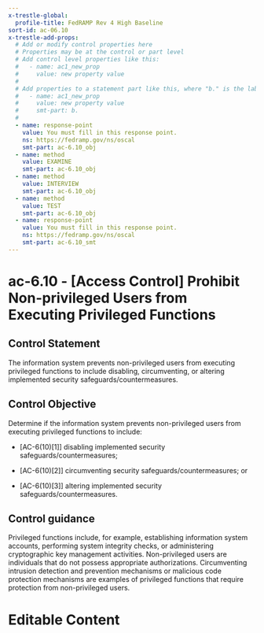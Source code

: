 ```yaml
---
x-trestle-global:
  profile-title: FedRAMP Rev 4 High Baseline
sort-id: ac-06.10
x-trestle-add-props:
  # Add or modify control properties here
  # Properties may be at the control or part level
  # Add control level properties like this:
  #   - name: ac1_new_prop
  #     value: new property value
  #
  # Add properties to a statement part like this, where "b." is the label of the target statement part
  #   - name: ac1_new_prop
  #     value: new property value
  #     smt-part: b.
  #
  - name: response-point
    value: You must fill in this response point.
    ns: https://fedramp.gov/ns/oscal
    smt-part: ac-6.10_obj
  - name: method
    value: EXAMINE
    smt-part: ac-6.10_obj
  - name: method
    value: INTERVIEW
    smt-part: ac-6.10_obj
  - name: method
    value: TEST
    smt-part: ac-6.10_obj
  - name: response-point
    value: You must fill in this response point.
    ns: https://fedramp.gov/ns/oscal
    smt-part: ac-6.10_smt
---
```


# ac-6.10 - \[Access Control\] Prohibit Non-privileged Users from Executing Privileged Functions

## Control Statement

The information system prevents non-privileged users from executing privileged functions to include disabling, circumventing, or altering implemented security safeguards/countermeasures.

## Control Objective

Determine if the information system prevents non-privileged users from executing privileged functions to include:

- \[AC-6(10)[1]\] disabling implemented security safeguards/countermeasures;

- \[AC-6(10)[2]\] circumventing security safeguards/countermeasures; or

- \[AC-6(10)[3]\] altering implemented security safeguards/countermeasures.

## Control guidance

Privileged functions include, for example, establishing information system accounts, performing system integrity checks, or administering cryptographic key management activities. Non-privileged users are individuals that do not possess appropriate authorizations. Circumventing intrusion detection and prevention mechanisms or malicious code protection mechanisms are examples of privileged functions that require protection from non-privileged users.

# Editable Content

<!-- Make additions and edits below -->
<!-- The above represents the contents of the control as received by the profile, prior to additions. -->
<!-- If the profile makes additions to the control, they will appear below. -->
<!-- The above markdown may not be edited but you may edit the content below, and/or introduce new additions to be made by the profile. -->
<!-- If there is a yaml header at the top, parameter values may be edited. Use --set-parameters to incorporate the changes during assembly. -->
<!-- The content here will then replace what is in the profile for this control, after running profile-assemble. -->
<!-- The added parts in the profile for this control are below.  You may edit them and/or add new ones. -->
<!-- Each addition must have a heading either of the form ## Control my_addition_name -->
<!-- or ## Part a. (where the a. refers to one of the control statement labels.) -->
<!-- "## Control" parts are new parts added after the statement part. -->
<!-- "## Part" parts are new parts added into the top-level statement part with that label. -->
<!-- Subparts may be added with nested hash levels of the form ### My Subpart Name -->
<!-- underneath the parent ## Control or ## Part being added -->
<!-- See https://ibm.github.io/compliance-trestle/tutorials/ssp_profile_catalog_authoring/ssp_profile_catalog_authoring for guidance. -->
